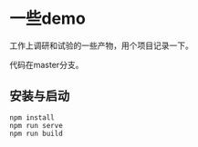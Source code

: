 # 一些demo
工作上调研和试验的一些产物，用个项目记录一下。

代码在master分支。

## 安装与启动
```
npm install
npm run serve
npm run build
```
